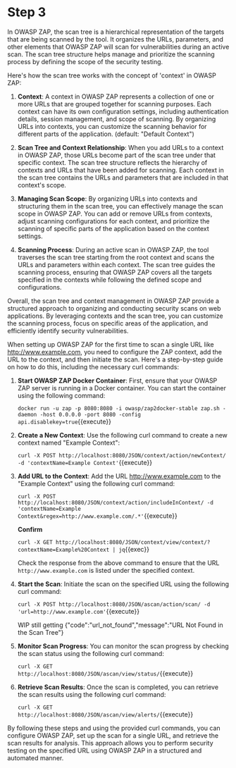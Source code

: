 # Step 3

In OWASP ZAP, the scan tree is a hierarchical representation of the targets that are being scanned by the tool. It organizes the URLs, parameters, and other elements that OWASP ZAP will scan for vulnerabilities during an active scan. The scan tree structure helps manage and prioritize the scanning process by defining the scope of the security testing.

Here's how the scan tree works with the concept of 'context' in OWASP ZAP:

1. **Context**: A context in OWASP ZAP represents a collection of one or more URLs that are grouped together for scanning purposes. Each context can have its own configuration settings, including authentication details, session management, and scope of scanning. By organizing URLs into contexts, you can customize the scanning behavior for different parts of the application. (default: "Default Context")



2. **Scan Tree and Context Relationship**: When you add URLs to a context in OWASP ZAP, those URLs become part of the scan tree under that specific context. The scan tree structure reflects the hierarchy of contexts and URLs that have been added for scanning. Each context in the scan tree contains the URLs and parameters that are included in that context's scope.

3. **Managing Scan Scope**: By organizing URLs into contexts and structuring them in the scan tree, you can effectively manage the scan scope in OWASP ZAP. You can add or remove URLs from contexts, adjust scanning configurations for each context, and prioritize the scanning of specific parts of the application based on the context settings.

4. **Scanning Process**: During an active scan in OWASP ZAP, the tool traverses the scan tree starting from the root context and scans the URLs and parameters within each context. The scan tree guides the scanning process, ensuring that OWASP ZAP covers all the targets specified in the contexts while following the defined scope and configurations.

Overall, the scan tree and context management in OWASP ZAP provide a structured approach to organizing and conducting security scans on web applications. By leveraging contexts and the scan tree, you can customize the scanning process, focus on specific areas of the application, and efficiently identify security vulnerabilities.


When setting up OWASP ZAP for the first time to scan a single URL like http://www.example.com, you need to configure the ZAP context, add the URL to the context, and then initiate the scan. Here's a step-by-step guide on how to do this, including the necessary curl commands:

1. **Start OWASP ZAP Docker Container**:
   First, ensure that your OWASP ZAP server is running in a Docker container. You can start the container using the following command:

   `docker run -u zap -p 8080:8080 -i owasp/zap2docker-stable zap.sh -daemon -host 0.0.0.0 -port 8080 -config api.disablekey=true`{{execute}}

2. **Create a New Context**:
   Use the following curl command to create a new context named "Example Context":

   `curl -X POST http://localhost:8080/JSON/context/action/newContext/ -d 'contextName=Example Context'`{{execute}}

3. **Add URL to the Context**:
   Add the URL http://www.example.com to the "Example Context" using the following curl command:

   `curl -X POST http://localhost:8080/JSON/context/action/includeInContext/ -d 'contextName=Example Context&regex=http://www.example.com/.*'`{{execute}}

   **Confirm**

   `curl -X GET http://localhost:8080/JSON/context/view/context/?contextName=Example%20Context | jq`{{exec}}

   Check the response from the above command to ensure that the URL `http://www.example.com` is listed under the specified context.


4. **Start the Scan**:
   Initiate the scan on the specified URL using the following curl command:

   `curl -X POST http://localhost:8080/JSON/ascan/action/scan/ -d 'url=http://www.example.com'`{{execute}}

   WIP still getting {"code":"url_not_found","message":"URL Not Found in the Scan Tree"}

5. **Monitor Scan Progress**:
   You can monitor the scan progress by checking the scan status using the following curl command:

   `curl -X GET http://localhost:8080/JSON/ascan/view/status/`{{execute}}

6. **Retrieve Scan Results**:
   Once the scan is completed, you can retrieve the scan results using the following curl command:

   `curl -X GET http://localhost:8080/JSON/ascan/view/alerts/`{{execute}}

By following these steps and using the provided curl commands, you can configure OWASP ZAP, set up the scan for a single URL, and retrieve the scan results for analysis. This approach allows you to perform security testing on the specified URL using OWASP ZAP in a structured and automated manner.
